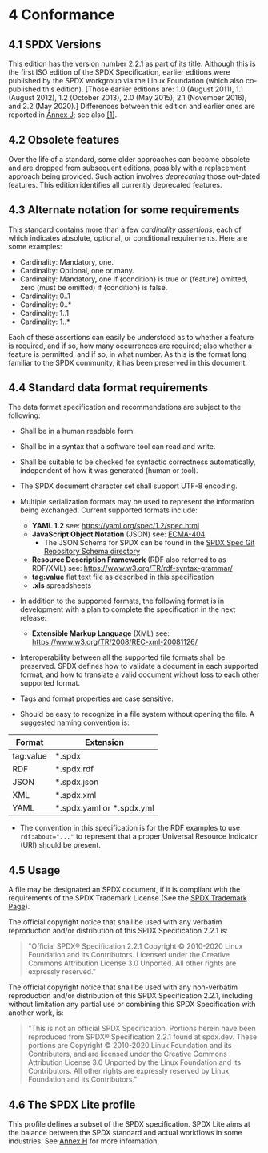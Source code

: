 # 4 Conformance

## 4.1 SPDX Versions <a name="4.1"></a>

This edition has the version number 2.2.1 as part of its title. Although this is the first ISO edition of the SPDX Specification, earlier editions were published by the SPDX workgroup via the Linux Foundation (which also co-published this edition). [Those earlier editions are: 1.0 (August 2011), 1.1 (August 2012), 1.2 (October 2013), 2.0 (May 2015), 2.1 (November 2016), and 2.2 (May 2020).] Differences between this edition and earlier ones are reported in [Annex J](diffs-from-previous-editions.md); see also [[1]](bibliography.md).

## 4.2 Obsolete features <a name="4.2"></a>

Over the life of a standard, some older approaches can become obsolete and are dropped from subsequent editions, possibly with a replacement approach being provided. Such action involves *deprecating* those out-dated features. This edition identifies all currently deprecated features.

## 4.3 Alternate notation for some requirements <a name="4.3"></a>

This standard contains more than a few *cardinality assertions*, each of which indicates absolute, optional, or conditional requirements. Here are some examples:

* Cardinality: Mandatory, one.
* Cardinality: Optional, one or many.
* Cardinality: Mandatory, one if {condition} is true or {feature} omitted, zero (must be omitted) if {condition} is false.
* Cardinality: 0..1
* Cardinality: 0..\*
* Cardinality: 1..1
* Cardinality: 1..\*

Each of these assertions can easily be understood as to whether a feature is required, and if so, how many occurrences are required; also whether a feature is permitted, and if so, in what number. As this is the format long familiar to the SPDX community, it has been preserved in this document.

## 4.4 Standard data format requirements <a name="4.4"></a>

The data format specification and recommendations are subject to the following:

* Shall be in a human readable form.

* Shall be in a syntax that a software tool can read and write.

* Shall be suitable to be checked for syntactic correctness automatically, independent of how it was generated (human or tool).

* The SPDX document character set shall support UTF-8 encoding.

* Multiple serialization formats may be used to represent the information being exchanged. Current supported formats include:

    * **YAML 1.2** see: <https://yaml.org/spec/1.2/spec.html>
    * **JavaScript Object Notation** (JSON) see: [ECMA-404](https://www.ecma-international.org/publications/files/ECMA-ST/ECMA-404.pdf)
        * The JSON Schema for SPDX can be found in the [SPDX Spec Git Repository Schema directory](https://github.com/spdx/spdx-spec/blob/master/schemas/spdx-schema.json)
    * **Resource Description Framework** (RDF also referred to as RDF/XML) see: <https://www.w3.org/TR/rdf-syntax-grammar/>
    * **tag:value** flat text file as described in this specification
    * **.xls** spreadsheets

* In addition to the supported formats, the following format is in development with a plan to complete the specification in the next release:

    * **Extensible Markup Language** (XML) see: <https://www.w3.org/TR/2008/REC-xml-20081126/>

* Interoperability between all the supported file formats shall be preserved. SPDX defines how to validate a document in each supported format, and how to translate a valid document without loss to each other supported format.

* Tags and format properties are case sensitive.

* Should be easy to recognize in a file system without opening the file. A suggested naming convention is:

| Format      | Extension   |
| ----------- | ----------- |
| tag:value   | \*.spdx      |
| RDF         | \*.spdx.rdf  |
| JSON        | \*.spdx.json |
| XML         | \*.spdx.xml  |
| YAML        | \*.spdx.yaml or \*.spdx.yml |

* The convention in this specification is for the RDF examples to use `rdf:about="..."` to represent that a proper Universal Resource Indicator (URI) should be present.

## 4.5 Usage <a name="4.5"></a>

A file may be designated an SPDX document, if it is compliant with the requirements of the SPDX Trademark License (See the [SPDX Trademark Page](https://spdx.dev/trademark/)).

The official copyright notice that shall be used with any verbatim reproduction and/or distribution of this SPDX Specification 2.2.1 is:

> "Official SPDX® Specification 2.2.1 Copyright © 2010-2020 Linux Foundation and its Contributors. Licensed under the Creative Commons Attribution License 3.0 Unported. All other rights are expressly reserved."

The official copyright notice that shall be used with any non-verbatim reproduction and/or distribution of this SPDX Specification 2.2.1, including without limitation any partial use or combining this SPDX Specification with another work, is:

> "This is not an official SPDX Specification. Portions herein have been reproduced from SPDX® Specification 2.2.1 found at spdx.dev. These portions are Copyright © 2010-2020 Linux Foundation and its Contributors, and are licensed under the Creative Commons Attribution License 3.0 Unported by the Linux Foundation and its Contributors. All other rights are expressly reserved by Linux Foundation and its Contributors."

## 4.6 The SPDX Lite profile <a name="4.6"></a>

This profile defines a subset of the SPDX specification. SPDX Lite aims at the balance between the SPDX standard and actual workflows in some industries. See [Annex H](SPDX-Lite.md) for more information.
